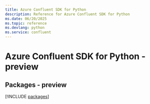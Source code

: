 ```yaml
---
title: Azure Confluent SDK for Python
description: Reference for Azure Confluent SDK for Python
ms.date: 06/20/2025
ms.topic: reference
ms.devlang: python
ms.service: confluent
---
```

# Azure Confluent SDK for Python - preview
## Packages - preview
[!INCLUDE [packages](confluent-index.md)]